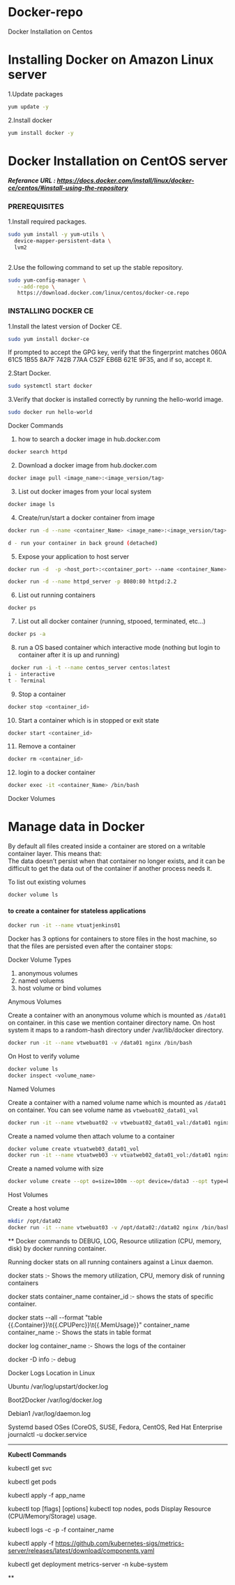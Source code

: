 # Docker-repo
 Docker Installation on Centos
 
# Installing Docker on Amazon Linux server

1.Update packages
```sh 
yum update -y
```
2.Install docker
```sh 
yum install docker -y
```

# Docker Installation on CentOS server
##### Referance URL : https://docs.docker.com/install/linux/docker-ce/centos/#install-using-the-repository
### PREREQUISITES

 

1.Install required packages.

```sh 
sudo yum install -y yum-utils \
  device-mapper-persistent-data \
  lvm2
  
  ```
  
2.Use the following command to set up the stable repository.
 
 ```sh 
 sudo yum-config-manager \
    --add-repo \
    https://download.docker.com/linux/centos/docker-ce.repo
```

### INSTALLING DOCKER CE

1.Install the latest version of Docker CE.
```sh 
sudo yum install docker-ce
```

If prompted to accept the GPG key, verify that the fingerprint matches 
060A 61C5 1B55 8A7F 742B 77AA C52F EB6B 621E 9F35, and if so, accept it.

2.Start Docker.
```sh 
sudo systemctl start docker
```

3.Verify that docker is installed correctly by running the hello-world image.
```sh
sudo docker run hello-world
```

Docker Commands 


1. how to search a docker image in hub.docker.com
```sh
docker search httpd


```
2. Download a docker image from hub.docker.com
```sh
docker image pull <image_name>:<image_version/tag>
```

3. List out docker images from your local system
```sh
docker image ls
```

4. Create/run/start a docker container from image
```sh
docker run -d --name <container_Name> <image_name>:<image_version/tag>

d - run your container in back ground (detached)
```

5. Expose your application to host server
```sh
docker run -d  -p <host_port>:<container_port> --name <container_Name> <image_name>:<Image_version/tag>

docker run -d --name httpd_server -p 8080:80 httpd:2.2
```

6. List out running containers
```sh
docker ps
```

7. List out all docker container (running, stpooed, terminated, etc...)
```sh
docker ps -a
```

8. run a OS based container which interactive mode (nothing but login to container after it is up and running)

```sh
 docker run -i -t --name centos_server centos:latest
i - interactive
t - Terminal
```

9. Stop a container 
```sh
docker stop <container_id>
```

10. Start a container which is in stopped or exit state

```sh
docker start <container_id>
```
11. Remove a container

```sh
docker rm <container_id>
```

12. login to a docker container
```sh
docker exec -it <container_Name> /bin/bash
```

Docker Volumes


# Manage data in Docker
By default all files created inside a container are stored on a writable container layer. This means that:  
The data doesn’t persist when that container no longer exists, and it can be difficult to get the data out of the container if another process needs it.

To list out existing volumes 
  ```sh 
  docker volume ls
  ```
   #### to create a container for stateless applications 
  ```sh
  docker run -it --name vtuatjenkins01
  ```
Docker has 3 options for containers to store files in the host machine, so that the files are persisted even after the container stops:

Docker Volume Types
1. anonymous volumes
1. named voluems
1. host volume or bind volumes
 
Anymous Volumes

Create a container with an anonymous volume which is mounted as `/data01` on container. in this case we mention container directory name. On host system it maps to a random-hash directory under /var/lib/docker directory. 
  ```sh 
  docker run -it --name vtwebuat01 -v /data01 nginx /bin/bash
  ```
On Host to verify volume 
  ```sh
  docker volume ls 
  docker inspect <volume_name>
  ```

Named Volumes 

Create a container with a named volume name which is mounted as `/data01` on container. You can see volume name as `vtwebuat02_data01_val`
  ```sh 
  docker run -it --name vtwebuat02 -v vtwebuat02_data01_val:/data01 nginx /bin/bash
  ```
Create a named volume then attach volume to a container 
  ```sh 
  docker volume create vtuatweb03_data01_vol
  docker run -it --name vtuatweb03 -v vtuatweb02_data01_vol:/data01 nginx /bin/bash
  ```

Create a named volume with size 
  ```sh
  docker volume create --opt o=size=100m --opt device=/data3 --opt type=btrfs vtuatdb02_data3 // to create volume with size 
  ```

 Host Volumes 

Create a host volume 
  ```sh 
  mkdir /opt/data02
  docker run -it --name vtwebuat03 -v /opt/data02:/data02 nginx /bin/bash
  ```
 **
 Docker commands to DEBUG, LOG, Resource utilization (CPU, memory, disk) by docker running container. 
 
 Running docker stats on all running containers against a Linux daemon.
 
 docker stats :- Shows the memory utilization, CPU, memory disk of running containers
 
 docker stats container_name container_id :- shows the stats of specific container.
 
 docker stats --all --format "table {{.Container}}\t{{.CPUPerc}}\t{{.MemUsage}}" container_name container_name :- Shows the stats in table format
 
 docker log container_name :- Shows the logs of the container
 
 docker -D info :- debug
 
 Docker Logs Location in Linux
 
Ubuntu 	/var/log/upstart/docker.log

Boot2Docker 	/var/log/docker.log

Debian1 	/var/log/daemon.log

Systemd based OSes (CoreOS, SUSE, Fedora, CentOS, Red Hat Enterprise  	journalctl -u docker.service
___________________________________________________________________________________________________________________________________________________________________________________

 **Kubectl Commands**
 
 kubectl get svc 
 
 kubectl get pods
 
 kubectl apply -f app_name
 
 kubectl top [flags] [options]  kubectl top nodes, pods              Display Resource (CPU/Memory/Storage) usage.
 
 kubectl logs -c -p -f container_name
 
 kubectl apply -f https://github.com/kubernetes-sigs/metrics-server/releases/latest/download/components.yaml
 
 kubectl get deployment metrics-server -n kube-system
 
 
 
 
  
  
 
 
 
 
 

**



